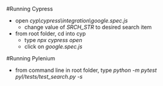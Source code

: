 #Running Cypress
* open _cyp\cypress\integration\google.spec.js_
  * change value of _SRCH_STR_ to desired search item
* from root folder, cd into cyp
  * type _npx cypress open_
  * click on _google.spec.js_

#Running Pylenium
* from command line in root folder, type _python -m pytest pyl/tests/test_search.py -s_
